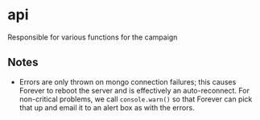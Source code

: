 api
===

Responsible for various functions for the campaign


## Notes

- Errors are only thrown on mongo connection failures; this causes Forever to reboot the server and is effectively an auto-reconnect. For non-critical problems, we call `console.warn()` so that Forever can pick that up and email it to an alert box as with the errors.
